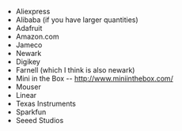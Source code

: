 


* Aliexpress
* Alibaba (if you have larger quantities)
* Adafruit
* Amazon.com
* Jameco
* Newark
* Digikey
* Farnell (which I think is also newark)
* Mini in the Box  --  http://www.miniinthebox.com/
* Mouser
* Linear
* Texas Instruments
* Sparkfun
* Seeed Studios

